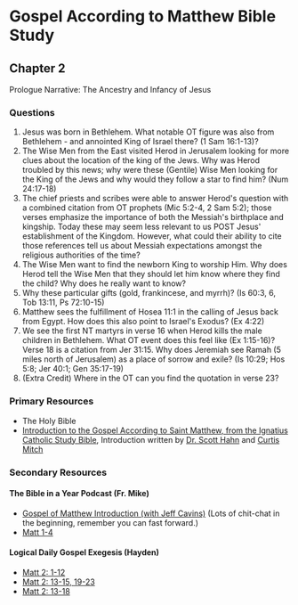 # Gospel According to Matthew Bible Study

## Chapter 2 
Prologue Narrative: The Ancestry and Infancy of Jesus

### Questions

1. Jesus was born in Bethlehem. What notable OT figure was also from Bethlehem - and annointed King of Israel there? (1 Sam 16:1-13)? 
1. The Wise Men from the East visited Herod in Jerusalem looking for more clues about the location of the king of the Jews. Why was Herod troubled by this news; why were these (Gentile) Wise Men looking for the King of the Jews and why would they follow a star to find him? (Num 24:17-18) 
1. The chief priests and scribes were able to answer Herod's question with a combined citation from OT prophets (Mic 5:2-4, 2 Sam 5:2); those verses emphasize the importance of both the Messiah's birthplace and kingship. Today these may seem less relevant to us POST Jesus' establishment of the Kingdom. However, what could their ability to cite those references tell us about Messiah expectations amongst the religious authorities of the time?
1. The Wise Men want to find the newborn King to worship Him. Why does Herod tell the Wise Men that they should let him know where they find the child? Why does he really want to know?
1. Why these particular gifts (gold, frankincese, and myrrh)? (Is 60:3, 6, Tob 13:11, Ps 72:10-15)
1. Matthew sees the fulfillment of Hosea 11:1 in the calling of Jesus back from Egypt. How does this also point to Israel's Exodus? (Ex 4:22)
1. We see the first NT martyrs in verse 16 when Herod kills the male children in Bethlehem. What OT event does this feel like (Ex 1:15-16)? Verse 18 is a citation from Jer 31:15. Why does Jeremiah see Ramah (5 miles north of Jerusalem) as a place of sorrow and exile? (Is 10:29; Hos 5:8; Jer 40:1; Gen 35:17-19)
1. (Extra Credit) Where in the OT can you find the quotation in verse 23?

### Primary Resources

* The Holy Bible
* [Introduction to the Gospel According to Saint Matthew, from the Ignatius Catholic Study Bible](https://drive.google.com/file/d/1IbrAF5TRJj90vyF3-0E3qVN-1Fx6pDYB/view?usp=drive_link),
  Introduction written by [Dr. Scott Hahn](https://www.scotthahn.com/about-dr-hahn)
  and [Curtis Mitch](https://stpaulcenter.com/curtis-mitch/)

### Secondary Resources

#### The Bible in a Year Podcast (Fr. Mike)

* [Gospel of Matthew Introduction (with Jeff Cavins)](https://open.spotify.com/episode/4oKy0KCxtQWmdO6THASsGC) (Lots of
  chit-chat in the beginning, remember you can fast forward.)
* [Matt 1-4](https://open.spotify.com/episode/6ZEubDfiETiCGSsRV5dBQw)

#### Logical Daily Gospel Exegesis (Hayden)

* [Matt 2: 1-12](https://open.spotify.com/episode/1XKD2gByrveupLX01mS1Sy)
* [Matt 2: 13-15, 19-23](https://open.spotify.com/episode/3FdbbM2WXfFdjH87cMxpH3)
* [Matt 2: 13-18](https://open.spotify.com/episode/3Xiew2hSuguHxiIF5x1KBd)
